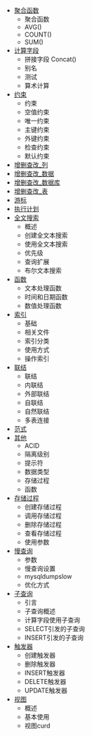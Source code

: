 * [聚合函数](aggregatefunction.md)
    - 聚合函数
    - AVG()
    - COUNT()
    - SUM()
* [计算字段](calfield.md)
    - 拼接字段 Concat()
    - 别名
    - 测试
    - 算术计算
* [约束](constraint.md)
    - 约束
    - 空值约束
    - 唯一约束
    - 主键约束
    - 外键约束
    - 检查约束
    - 默认约束
* [增删查改_列](curd_column.md)
* [增删查改_数据](curd_data.md)
* [增删查改_数据库](curd_database.md)
* [增删查改_表](curd_table.md)
* [游标](cursor.md)
* [执行计划](explain.md)
* [全文搜索](sql/fulltext.md)
    - 概述
    - 创建全文本搜索
    - 使用全文本搜索
    - 优先级
    - 查询扩展
    - 布尔文本搜索
* [函数](function.md)
    - 文本处理函数
    - 时间和日期函数
    - 数值处理函数
* [索引](index.md)
    - 基础
    - 相关文件
    - 索引分类
    - 使用方式
    - 操作索引
* [联结](join.md)
    - 联结
    - 内联结
    - 外部联结
    - 自联结
    - 自然联结
    - 多表连接
* [范式](nf.md)
* [其他](others.md)
    - ACID
    - 隔离级别
    - 提示符
    - 数据类型
    - 存储过程
    - 函数
* [存储过程](procedure.md)
    - 创建存储过程
    - 调用存储过程
    - 删除存储过程
    - 查看存储过程
    - 使用参数
* [慢查询](slowquery.md)
    - 参数
    - 慢查询设置
    - mysqldumpslow
    - 优化方式
* [子查询](subquery.md)
    - 引言
    - 子查询概述
    - 计算字段使用子查询
    - SELECT引发的子查询
    - INSERT引发的子查询
* [触发器](trigger.md)
    - 创建触发器
    - 删除触发器
    - INSERT触发器
    - DELETE触发器
    - UPDATE触发器
* [视图](view.md)
    - 概述
    - 基本使用
    - 视图curd
